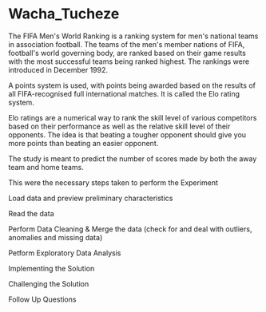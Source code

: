 # Wacha_Tucheze

The FIFA Men's World Ranking is a ranking system for men's national teams in association football. The teams of the men's member nations of FIFA, football's world governing body, are ranked based on their game results with the most successful teams being ranked highest. The rankings were introduced in December 1992.

A points system is used, with points being awarded based on the results of all FIFA-recognised full international matches. It is called the Elo rating system.

Elo ratings are a numerical way to rank the skill level of various competitors based on their performance as well as the relative skill level of their opponents. The idea is that beating a tougher opponent should give you more points than beating an easier opponent.

The study is meant to predict the number of scores made by both the away team and home teams.

This were the necessary steps taken to perform the Experiment

Load data and preview preliminary characteristics

Read the data

Perform Data Cleaning & Merge the data (check for and deal with outliers, anomalies and missing data)

Petform Exploratory Data Analysis

Implementing the Solution

Challenging the Solution

Follow Up Questions
